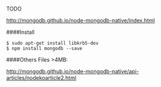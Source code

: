 TODO

http://mongodb.github.io/node-mongodb-native/index.html

####Install
```
$ sudo apt-get install libkrb5-dev
$ npm install mongodb --save
```

####Others
Files >4MB:

http://mongodb.github.io/node-mongodb-native/api-articles/nodekoarticle2.html


